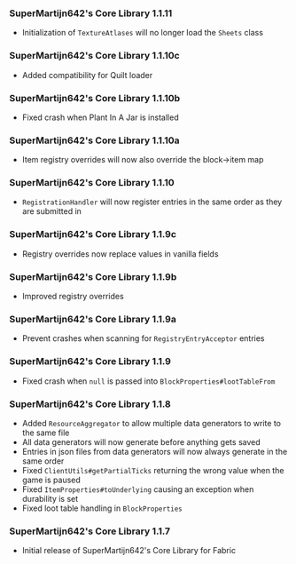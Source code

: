 ### SuperMartijn642's Core Library 1.1.11
- Initialization of `TextureAtlases` will no longer load the `Sheets` class

### SuperMartijn642's Core Library 1.1.10c
- Added compatibility for Quilt loader

### SuperMartijn642's Core Library 1.1.10b
- Fixed crash when Plant In A Jar is installed

### SuperMartijn642's Core Library 1.1.10a
- Item registry overrides will now also override the block->item map

### SuperMartijn642's Core Library 1.1.10
- `RegistrationHandler` will now register entries in the same order as they are submitted in

### SuperMartijn642's Core Library 1.1.9c
- Registry overrides now replace values in vanilla fields

### SuperMartijn642's Core Library 1.1.9b
- Improved registry overrides

### SuperMartijn642's Core Library 1.1.9a
- Prevent crashes when scanning for `RegistryEntryAcceptor` entries

### SuperMartijn642's Core Library 1.1.9
- Fixed crash when `null` is passed into `BlockProperties#lootTableFrom`

### SuperMartijn642's Core Library 1.1.8
- Added `ResourceAggregator` to allow multiple data generators to write to the same file
- All data generators will now generate before anything gets saved
- Entries in json files from data generators will now always generate in the same order
- Fixed `ClientUtils#getPartialTicks` returning the wrong value when the game is paused
- Fixed `ItemProperties#toUnderlying` causing an exception when durability is set
- Fixed loot table handling in `BlockProperties`

### SuperMartijn642's Core Library 1.1.7
- Initial release of SuperMartijn642's Core Library for Fabric
